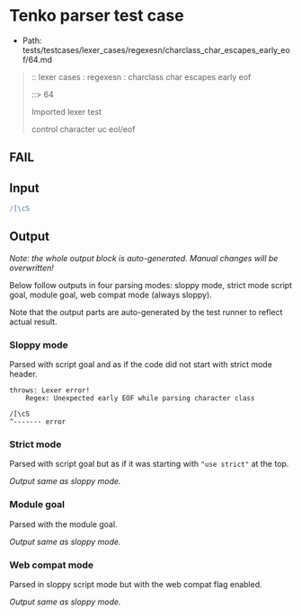 # Tenko parser test case

- Path: tests/testcases/lexer_cases/regexesn/charclass_char_escapes_early_eof/64.md

> :: lexer cases : regexesn : charclass char escapes early eof
>
> ::> 64
>
> Imported lexer test
>
> control character uc eol/eof

## FAIL

## Input

`````js
/[\cS
`````

## Output

_Note: the whole output block is auto-generated. Manual changes will be overwritten!_

Below follow outputs in four parsing modes: sloppy mode, strict mode script goal, module goal, web compat mode (always sloppy).

Note that the output parts are auto-generated by the test runner to reflect actual result.

### Sloppy mode

Parsed with script goal and as if the code did not start with strict mode header.

`````
throws: Lexer error!
    Regex: Unexpected early EOF while parsing character class

/[\cS
^------- error
`````

### Strict mode

Parsed with script goal but as if it was starting with `"use strict"` at the top.

_Output same as sloppy mode._

### Module goal

Parsed with the module goal.

_Output same as sloppy mode._

### Web compat mode

Parsed in sloppy script mode but with the web compat flag enabled.

_Output same as sloppy mode._
